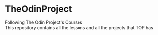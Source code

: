# TheOdinProject
Following The Odin Project's Courses<br>
This repository contains all the lessons and all the projects that TOP has<br>
